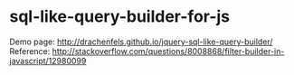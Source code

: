 sql-like-query-builder-for-js
=============================

Demo page: http://drachenfels.github.io/jquery-sql-like-query-builder/
Reference: http://stackoverflow.com/questions/8008868/filter-builder-in-javascript/12980099

